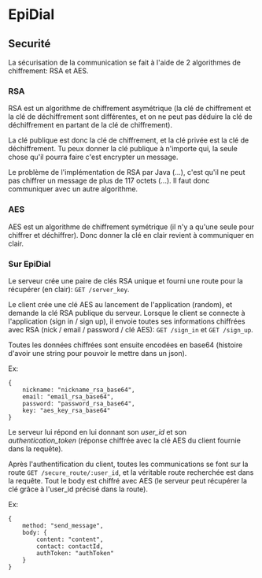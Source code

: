# EpiDial

## Securité

La sécurisation de la communication se fait à l'aide de 2 algorithmes de chiffrement: RSA et AES.

### RSA

RSA est un algorithme de chiffrement asymétrique (la clé de chiffrement et la clé de déchiffrement sont différentes, et on ne peut pas déduire la clé de déchiffrement en partant de la clé de chiffrement).

La clé publique est donc la clé de chiffrement, et la clé privée est la clé de déchiffrement. Tu peux donner la clé publique à n'importe qui, la seule chose qu'il pourra faire c'est encrypter un message.

Le problème de l'implémentation de RSA par Java (...), c'est qu'il ne peut pas chiffrer un message de plus de 117 octets (...). Il faut donc communiquer avec un autre algorithme.

### AES

AES est un algorithme de chiffrement symétrique (il n'y a qu'une seule pour chiffrer et déchiffrer). Donc donner la clé en clair revient à communiquer en clair.

### Sur EpiDial

Le serveur crée une paire de clés RSA unique et fourni une route pour la récupérer (en clair): `GET /server_key`.

Le client crée une clé AES au lancement de l'application (random), et demande la clé RSA publique du serveur.
Lorsque le client se connecte à l'application (sign in / sign up), il envoie toutes ses informations chiffrées avec RSA (nick / email / password / clé AES):  `GET /sign_in` et `GET /sign_up`.

Toutes les données chiffrées sont ensuite encodées en base64 (histoire d'avoir une string pour pouvoir le mettre dans un json).

Ex:
```
{
	nickname: "nickname_rsa_base64",
	email: "email_rsa_base64",
	password: "password_rsa_base64",
	key: "aes_key_rsa_base64"
}
```

Le serveur lui répond en lui donnant son *user_id* et son *authentication_token* (réponse chiffrée avec la clé AES du client fournie dans la requête).

Après l'authentification du client, toutes les communications se font sur la route `GET /secure_route/:user_id`, et la véritable route recherchée est dans la requête. Tout le body est chiffré avec AES (le serveur peut récupérer la clé grâce à l'user_id précisé dans la route).

Ex:
```
{
	method: "send_message",
	body: {
		content: "content",
		contact: contactId,
		authToken: "authToken"
	}
}
```
